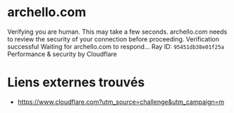 # archello.com
Verifying you are human. This may take a few seconds.
archello.com needs to review the security of your connection before proceeding.
Verification successful
Waiting for archello.com to respond...
Ray ID: `95451db38e01f25a`
Performance & security by Cloudflare


# Liens externes trouvés
- https://www.cloudflare.com?utm_source=challenge&utm_campaign=m